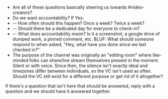 * Are all of these questions basically steering us towards #video-creators?
* Do we want accountability? If Yes:
* -- How often should this happen? Once a week? Twice a week?
* -- Should there be a dedicated day for everyone to check-in?
* -- What does accountability *mean*? Is it a screenshot, a google drive of dumped work, a pinned comment, etc. BLUF: What should someone respond to when asked, "Hey, what have you done since we last checked in?"
* The purpose of the channel was originally an "editing room" where like-minded folks can share/live stream themselves present in the moment. Silent or with voice. Since then, the silence isn't exactly ideal and timezones differ between individuals, so the VC isn't used as often. Should the VC still exist for a different purpose or get rid of it altogether?

If there's a question that isn't here that should be answered, reply with a question and we should have it answered together.